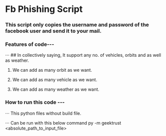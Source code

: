 # Fb Phishing Script
### This script only copies the username and password of the facebook user and send it to your mail.



### Features of code---

⋅⋅⋅ ## In collectively saying, It support any no. of vehicles, orbits and as well as weather.
   1. We can add as many orbit as we want.

   2. We can add as many vehicle as we want.

   3. We can add as many weather as we want.

### How to run this code ---

⋅⋅⋅ This python files without build file.

⋅⋅⋅ Can be run with this below command
 py -m geektrust <absolute_path_to_input_file>
